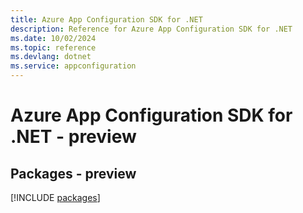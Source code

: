 ```yaml
---
title: Azure App Configuration SDK for .NET
description: Reference for Azure App Configuration SDK for .NET
ms.date: 10/02/2024
ms.topic: reference
ms.devlang: dotnet
ms.service: appconfiguration
---
```

# Azure App Configuration SDK for .NET - preview
## Packages - preview
[!INCLUDE [packages](app-configuration-index.md)]